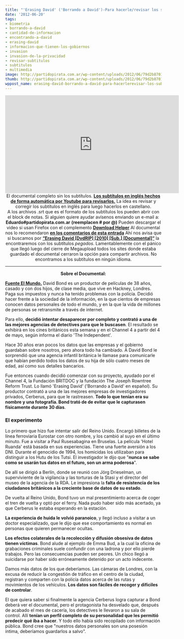```yaml
---
title: "'Erasing David' ('Borrando a David')-Para hacerle/revisar los subtítulos"
date: '2012-06-20'
tags:
- biometria
- borrando-a-david
- cantidad-de-informacion
- encontrando-a-david
- erasing-david
- informacion-que-tienen-los-gobiernos
- invasion
- invasion-de-la-privacidad
- revisar-subtitulos
- subtitulos
- multimedia
image: http://partidopirata.com.ar/wp-content/uploads/2012/06/79d2b870182162ee0198d31d174dcb85o.jpg
thumb: http://partidopirata.com.ar/wp-content/uploads/2012/06/79d2b870182162ee0198d31d174dcb85o-150x150.jpg
wppost_name: erasing-david-borrando-a-david-para-hacerlerevisar-los-subtitulos
---
```


<center>
<iframe src="http://www.youtube.com/embed/pWezl8EvLtc" frameborder="0" width="560" height="315"></iframe>
El documental completo sin los subtítulos.
<strong> <a href="http://www.subdivx.com/X6XMjg5NDMzX-erasing-david-borrando-a-david2010.html" target="_blank">Los subtítulos en inglés hechos de forma automática por Youtube para revisarlos.</a></strong>
La idea es revisar y corregir los subtítulos en inglés para luego hacerlos en castellano.</center><center>A los archivos .srt que es el formato de los subtítulos los pueden abrir con el block de notas.
Si alguien quiere ayudar avísenos enviando un e-mail a:
<strong>Eduardo#partidopirata.com.ar</strong>
<strong> (reemplacen # por @)</strong>
Pueden descargar el video si usan Firefox con el complemento <strong><a href="https://addons.mozilla.org/pt-BR/firefox/addon/video-downloadhelper/" target="_blank">Download Helper</a></strong>
Al documental nos lo recomendaron <strong><a href="http://partidopirata.com.ar/3000/julian-assange-sobre-para-que-los-gobiernos-recolectan-tanta-informacion-de-nosotros-tarjeta-sube">en los comentarios de esta entrada</a></strong>
Ahí nos avisa que si buscamos por <strong><a href="https://encrypted.google.com/search?q=%E2%80%9CErasing+David+[DvdRIP]+[2010]+[Sub.]+[Documental]%E2%80%9C&amp;ie=utf-8&amp;oe=utf-8&amp;aq=t&amp;rls=org.mozilla:es-AR:official&amp;client=firefox-a&amp;hl=en&amp;lr=all" target="_blank">“Erasing David [DvdRIP] [2010] [Sub.] [Documental]“</a></strong> la encontraremos con los subtítulos <em>pegados</em>. Lamentablemente con el pánico que llegó luego del cierre de Megaupload todos los sites donde estaba guardado el documental cerraron la opción para compartir archivos.
No encontramos a los subtítulos en ningún idioma.</center>

<hr />
<p style="text-align: center;"><strong>Sobre el Documental:
</strong></p>
<p style="text-align: left;"><strong><a href="http://www.elmundo.es/elmundo/2010/04/28/television/1272450476.html" target="_blank">Fuente El Mundo.</a></strong>
David Bond es un productor de películas de 38 años, casado y con dos hijos, de clase media, que vive en Hackney, Londres. Paga sus impuestos y nunca ha tenido problemas con la policía. Decidió hacer frente a la sociedad de la información, en la que cientos de empresas conocen datos personales de todo el mundo, y en la que la vida de millones de personas se retransmite a través de internet.</p>
Para ello, <strong>decidió intentar desaparecer por completo y contrató a una de las mejores agencias de detectives para que le buscasen</strong>. El resultado se exhibirá en los cines británicos esta semana y en el Channel 4 a partir del 4 de mayo, según informa el diario 'The Independent'.

Hace 30 años eran pocos los datos que las empresas y el gobierno guardaban sobre nosotros, pero ahora todo ha cambiado. A David Bond le sorprendió que una agencia infantil británica le llamase para comunicarle que habían perdido todos los datos de su hija de sólo cuatro meses de edad, así como sus detalles bancarios.

Fue entonces cuando decidió comenzar con su proyecto, ayudado por el Channel 4, la Fundación BRITDOC y la fundación The Joseph Rowntree Reform Trust. Lo llamó 'Erasing David' ('Borrando a David' en español). Su productor contrató a una de las mejores empresas de investigadores privados, Cerberus, para que le rastreasen. <strong>Todo lo que tenían era su nombre y una fotografía. Bond trató de de evitar que le capturasen físicamente durante 30 días</strong>.
<h3>El experimento</h3>
Lo primero que hizo fue intentar salir del Reino Unido. Encargó billetes de la línea ferroviaria Eurostar con otro nombre, y los cambió al suyo en el último minuto. Fue a visitar a Paul Rusesabagina en Bruselas. La película 'Hotel Ruanda' está basada en sus experiencias. Tiene una fuerte aversión a los DNI. Durante el genocidio de 1994, los homicidas los utilizaban para distinguir a los Hutu de los Tutsi. El investigador le dijo que "<strong>nunca se sabe como se usarán tus datos en el futuro, son un arma poderosa</strong>".

De allí se dirigió a Berlín, donde se reunió con Jörg Drieselman, un superviviente de la vigilancia y las torturas de la Stasi y el director del museo de la agencia de la RDA. Le impresiona la <strong>falta de resistencia de los ciudadanos británicos a la creciente base de datos de su estado</strong>.

De vuelta al Reino Unido, Bond tuvo un mal presentimiento acerca de coger el tren de vuelta y optó por el ferry. Nada pudo haber sido más acertado, ya que Cerberus le estaba esperando en la estación.

<strong>La experiencia de huida le volvió paranoico</strong>, y llegó incluso a visitar a un doctor especializado, que le dijo que ese comportamiento es normal en personas que quieren permanecer ocultas.

<strong>Los efectos colaterales de la recolección y difusión obsesiva de datos tienen víctimas</strong>. Bond alude al ejemplo de Emma Bud, a la cual la oficina de grabaciones criminales suele confundir con una ladrona y por ello pierde trabajos. Pero las consecuencias pueden ser peores. Un chico llegó a suicidarse por haber sido erróneamente detenido por un acto indecente.

Damos más datos de los que deberíamos. Las cámaras de Londres, con la excusa de reducir la congestión de tráfico en el centro de la ciudad, registran y comparten con la policía datos acerca de las rutas y movimientos de los vehículos. <strong>Los datos son fáciles de recoger y difíciles de controlar</strong>.

El que quiera saber si finalmente la agencia Cerberus logra capturar a Bond deberá ver el documental, pero el protagonista ha desvelado que, después de acabado el mes de cacería, los detectives le llevaron a su sala de control. Allí <strong>tenían un perfil completo de su personalidad que les permitió predecir qué iba a hacer</strong>. Y todo ello había sido recopilado con información pública. Bond cree que "nuestros datos personales son una posesión íntima, deberíamos guardarlos a salvo".
